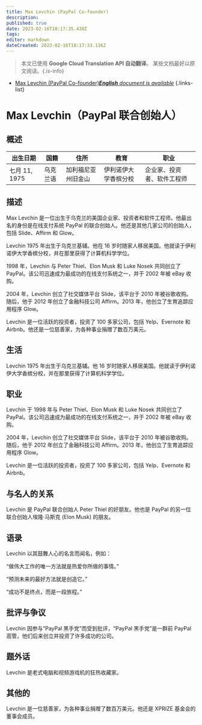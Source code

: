 ```yaml
---
title: Max Levchin (PayPal Co-founder)
description: 
published: true
date: 2023-02-16T18:17:35.438Z
tags: 
editor: markdown
dateCreated: 2023-02-16T18:17:33.116Z
---
```


> 本文已使用 **Google Cloud Translation API 自动翻译**。
某些文档最好以原文阅读。{.is-info}



- [Max Levchin (PayPal Co-founder)***English** document is available*](/en/Knowledge-base/Dictionary/Person/max-levchin-paypal-co-founder)
{.links-list}


# Max Levchin（PayPal 联合创始人）

## 概述

|出生日期 |国籍|住所 |教育 |职业 |
| -------------- | ---------- | ---------- | ---------- | ---------- |
|七月 11, 1975 |乌克兰语 |加利福尼亚州旧金山 |伊利诺伊大学香槟分校 |企业家、投资者、软件工程师 |

## 描述
Max Levchin 是一位出生于乌克兰的美国企业家、投资者和软件工程师。他最出名的身份是在线支付系统 PayPal 的联合创始人。他还是其他几家公司的创始人，包括 Slide、Affirm 和 Glow。

Levchin 1975 年出生于乌克兰基辅。他在 16 岁时随家人移居美国。他就读于伊利诺伊大学香槟分校，并在那里获得了计算机科学学位。

1998 年，Levchin 与 Peter Thiel、Elon Musk 和 Luke Nosek 共同创立了 PayPal。该公司迅速成为最成功的在线支付系统之一，并于 2002 年被 eBay 收购。

2004 年，Levchin 创立了社交媒体平台 Slide，该平台于 2010 年被谷歌收购。随后，他于 2012 年创立了金融科技公司 Affirm。2013 年，他创立了生育追踪应用程序 Glow。

Levchin 是一位活跃的投资者，投资了 100 多家公司，包括 Yelp、Evernote 和 Airbnb。他还是一位慈善家，为各种事业捐赠了数百万美元。

## 生活
Levchin 1975 年出生于乌克兰基辅。他 16 岁时随家人移居美国。他就读于伊利诺伊大学香槟分校，并在那里获得了计算机科学学位。

## 职业
Levchin 于 1998 年与 Peter Thiel、Elon Musk 和 Luke Nosek 共同创立了 PayPal。该公司迅速成为最成功的在线支付系统之一，并于 2002 年被 eBay 收购。

2004 年，Levchin 创立了社交媒体平台 Slide，该平台于 2010 年被谷歌收购。随后，他于 2012 年创立了金融科技公司 Affirm。2013 年，他创立了生育追踪应用程序 Glow。

Levchin 是一位活跃的投资者，投资了 100 多家公司，包括 Yelp、Evernote 和 Airbnb。

## 与名人的关系
Levchin 是 PayPal 联合创始人 Peter Thiel 的好朋友。他也是 PayPal 的另一位联合创始人埃隆·马斯克 (Elon Musk) 的朋友。

## 语录
Levchin 以其鼓舞人心的名言而闻名，例如：

“做伟大工作的唯一方法就是热爱你所做的事情。”

“预测未来的最好方法就是创造它。”

“成功不是终点，而是一段旅程。”

## 批评与争议
Levchin 因参与“PayPal 黑手党”而受到批评，“PayPal 黑手党”是一群前 PayPal 高管，他们后来创立并投资了许多成功的公司。

## 题外话
Levchin 是老式电脑和视频游戏机的狂热收藏家。

## 其他的
Levchin 是一位慈善家，为各种事业捐赠了数百万美元。他还是 XPRIZE 基金会的董事会成员。
